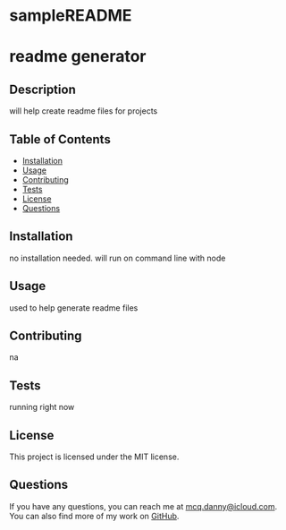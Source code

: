 # sampleREADME

# readme generator

## Description
will help create readme files for projects

## Table of Contents
- [Installation](#installation)
- [Usage](#usage)
- [Contributing](#contributing)
- [Tests](#tests)
- [License](#license)
- [Questions](#questions)

## Installation
no installation needed. will run on command line with node

## Usage
used to help generate readme files

## Contributing
na

## Tests
running right now

## License
This project is licensed under the MIT license.

## Questions
If you have any questions, you can reach me at [mcq.danny@icloud.com](mailto:mcq.danny@icloud.com). You can also find more of my work on [GitHub](https://github.com/dannymcq2).
